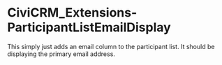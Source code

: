 # CiviCRM_Extensions-ParticipantListEmailDisplay

This simply just adds an email column to the participant list. It should be displaying the primary email address.
